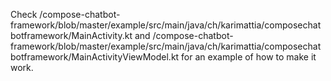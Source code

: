 Check /compose-chatbot-framework/blob/master/example/src/main/java/ch/karimattia/composechatbotframework/MainActivity.kt and /compose-chatbot-framework/blob/master/example/src/main/java/ch/karimattia/composechatbotframework/MainActivityViewModel.kt for an example of how to make it work.
